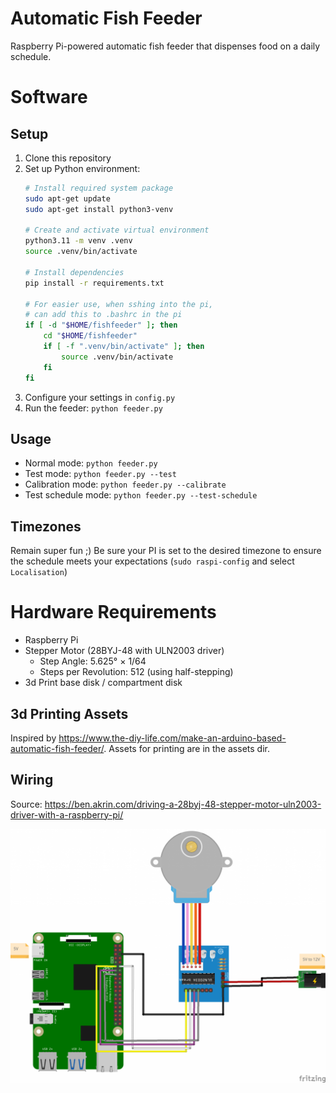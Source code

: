 # Automatic Fish Feeder

Raspberry Pi-powered automatic fish feeder that dispenses food on a daily schedule.

# Software

## Setup

1. Clone this repository
2. Set up Python environment:
    ```bash
    # Install required system package
    sudo apt-get update
    sudo apt-get install python3-venv

    # Create and activate virtual environment
    python3.11 -m venv .venv
    source .venv/bin/activate

    # Install dependencies
    pip install -r requirements.txt

    # For easier use, when sshing into the pi,
    # can add this to .bashrc in the pi
    if [ -d "$HOME/fishfeeder" ]; then
        cd "$HOME/fishfeeder"
        if [ -f ".venv/bin/activate" ]; then
            source .venv/bin/activate
        fi
    fi
    ```
3. Configure your settings in `config.py`
4. Run the feeder: `python feeder.py`

## Usage

- Normal mode: `python feeder.py`
- Test mode: `python feeder.py --test`
- Calibration mode: `python feeder.py --calibrate`
- Test schedule mode: `python feeder.py --test-schedule`

## Timezones

Remain super fun ;)   Be sure your PI is set to the desired timezone to ensure the schedule meets your expectations (`sudo raspi-config` and select `Localisation`)

# Hardware Requirements

- Raspberry Pi
- Stepper Motor (28BYJ-48 with ULN2003 driver)
  - Step Angle: 5.625° × 1/64
  - Steps per Revolution: 512 (using half-stepping)
- 3d Print base disk / compartment disk

## 3d Printing Assets

Inspired by https://www.the-diy-life.com/make-an-arduino-based-automatic-fish-feeder/.   Assets for printing are in the assets dir.

## Wiring

Source: https://ben.akrin.com/driving-a-28byj-48-stepper-motor-uln2003-driver-with-a-raspberry-pi/

![Wiring Diagram](assets/wiring.png)
